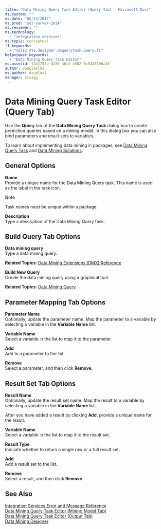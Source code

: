 ```yaml
---
title: "Data Mining Query Task Editor (Query Tab) | Microsoft Docs"
ms.custom: ""
ms.date: "06/13/2017"
ms.prod: "sql-server-2014"
ms.reviewer: ""
ms.technology: 
  - "integration-services"
ms.topic: conceptual
f1_keywords: 
  - "sql12.dts.designer.dmquerytask.query.f1"
helpviewer_keywords: 
  - "Data Mining Query Task Editor"
ms.assetid: 72b1755d-d226-46c5-b862-0c9333196a10
author: douglaslms
ms.author: douglasl
manager: craigg
---
```

# Data Mining Query Task Editor (Query Tab)
  Use the **Query** tab of the **Data Mining Query Task** dialog box to create prediction queries based on a mining model. In this dialog box you can also bind parameters and result sets to variables.  
  
 To learn about implementing data mining in packages, see [Data Mining Query Task](control-flow/data-mining-query-task.md) and [Data Mining Solutions](../analysis-services/data-mining/data-mining-solutions.md).  
  
## General Options  
 **Name**  
 Provide a unique name for the Data Mining Query task. This name is used as the label in the task icon.  
  
> [!NOTE]  
>  Task names must be unique within a package.  
  
 **Description**  
 Type a description of the Data Mining Query task.  
  
## Build Query Tab Options  
 **Data mining query**  
 Type a data mining query.  
  
 **Related Topics:**  [Data Mining Extensions &#40;DMX&#41; Reference](/sql/dmx/data-mining-extensions-dmx-reference)  
  
 **Build New Query**  
 Create the data mining query using a graphical tool.  
  
 **Related Topics:** [Data Mining Query](control-flow/data-mining-query.md)  
  
## Parameter Mapping Tab Options  
 **Parameter Name**  
 Optionally, update the parameter name. Map the parameter to a variable by selecting a variable in the **Variable Name** list.  
  
 **Variable Name**  
 Select a variable in the list to map it to the parameter.  
  
 **Add**  
 Add to a parameter to the list.  
  
 **Remove**  
 Select a parameter, and then click **Remove**.  
  
## Result Set Tab Options  
 **Result Name**  
 Optionally, update the result set name. Map the result to a variable by selecting a variable in the **Variable Name** list.  
  
 After you have added a result by clicking **Add**, provide a unique name for the result.  
  
 **Variable Name**  
 Select a variable in the list to map it to the result set.  
  
 **Result Type**  
 Indicate whether to return a single row or a full result set.  
  
 **Add**  
 Add a result set to the list.  
  
 **Remove**  
 Select a result, and then click **Remove**.  
  
## See Also  
 [Integration Services Error and Message Reference](../../2014/integration-services/integration-services-error-and-message-reference.md)   
 [Data Mining Query Task Editor &#40;Mining Model Tab&#41;](../../2014/integration-services/data-mining-query-task-editor-mining-model-tab.md)   
 [Data Mining Query Task Editor &#40;Output Tab&#41;](../../2014/integration-services/data-mining-query-task-editor-output-tab.md)   
 [Data Mining Designer](../analysis-services/data-mining/data-mining-designer.md)  
  
  
